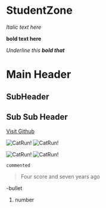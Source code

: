 # StudentZone

_Italic text here_

**bold text here**

_Underline this **bold that**_

# Main Header
## SubHeader
## Sub Sub Header
[Visit Github](http://github.com)

![CatRun!](https://cdn.discordapp.com/attachments/707345972476510230/711827983668609044/cat_run.gif)
![CatRun!](https://cdn.discordapp.com/attachments/707345972476510230/711827983668609044/cat_run.gif)

![CatRun!](https://cdn.discordapp.com/attachments/707345972476510230/711827983668609044/cat_run.gif)
![CatRun!](https://cdn.discordapp.com/attachments/707345972476510230/711827983668609044/cat_run.gif)
```
commented
````

> Four score and seven years ago

  -bullet
  
1. number
